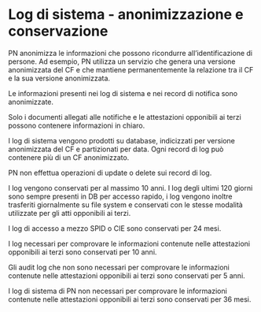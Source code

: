 # Log di sistema - anonimizzazione e conservazione

PN anonimizza le informazioni che possono ricondurre all’identificazione di persone. Ad esempio, PN utilizza un servizio che genera una versione anonimizzata del CF e che mantiene permanentemente la relazione tra il CF e la sua versione anonimizzata.

Le informazioni presenti nei log di sistema e nei record di notifica sono anonimizzate.

Solo i documenti allegati alle notifiche e le attestazioni opponibili ai terzi possono contenere informazioni in chiaro.

I log di sistema vengono prodotti su database, indicizzati per versione anonimizzata del CF e partizionati per data. Ogni record di log può contenere più di un CF anonimizzato.

PN non effettua operazioni di update o delete sui record di log.

I log vengono conservati per al massimo 10 anni. I log degli ultimi 120 giorni sono sempre presenti in DB per accesso rapido, i log vengono inoltre trasferiti giornalmente su file system e conservati con le stesse modalità utilizzate per gli atti opponibili ai terzi.

I log di accesso a mezzo SPID o CIE sono conservati per 24 mesi.

I log necessari per comprovare le informazioni contenute nelle attestazioni opponibili ai terzi sono conservati per 10 anni.

Gli audit log che non sono necessari per comprovare le informazioni contenute nelle attestazioni opponibili ai terzi sono conservati per 5 anni.

I log di sistema di PN non necessari per comprovare le informazioni contenute nelle attestazioni opponibili ai terzi sono conservati per 36 mesi.
